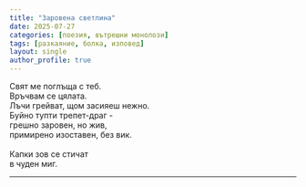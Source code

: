 ```yaml
---
title: "Заровена светлина"
date: 2025-07-27
categories: [поезия, вътрешни монолози]
tags: [разкаяние, болка, изповед]
layout: single
author_profile: true
---
```


<div class="poem3">
Свят ме поглъща с теб.<br/>
Връчвам се цялата.<br/>
Лъчи грейват, щом засияеш нежно.<br/>
Буйно тупти трепет-драг -<br/>
грешно заровен, но жив,<br/>
примирено изоставен, без вик.<br/>

<br/>
Капки зов се стичат<br/>
в чуден миг.
<hr/>
</div>